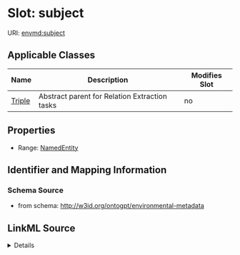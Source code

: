 

# Slot: subject

URI: [envmd:subject](http://w3id.org/ontogpt/environmental-metadatasubject)



<!-- no inheritance hierarchy -->





## Applicable Classes

| Name | Description | Modifies Slot |
| --- | --- | --- |
| [Triple](Triple.md) | Abstract parent for Relation Extraction tasks |  no  |







## Properties

* Range: [NamedEntity](NamedEntity.md)





## Identifier and Mapping Information







### Schema Source


* from schema: http://w3id.org/ontogpt/environmental-metadata




## LinkML Source

<details>
```yaml
name: subject
from_schema: http://w3id.org/ontogpt/environmental-metadata
rank: 1000
alias: subject
owner: Triple
domain_of:
- Triple
range: NamedEntity

```
</details>